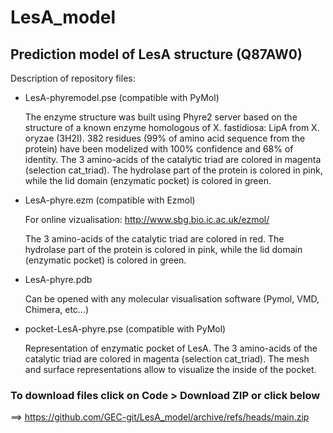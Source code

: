 # LesA_model
## Prediction model of LesA structure (Q87AW0)

Description of repository files:

* LesA-phyremodel.pse (compatible with PyMol)

  The enzyme structure was built using Phyre2 server based on the structure of a known enzyme homologous of X. fastidiosa: LipA from X. oryzae (3H2I). 
  382 residues (99% of amino acid sequence from the protein) have been modelized with 100% confidence and 68% of identity. 
  The 3 amino-acids of the catalytic triad are colored in magenta (selection cat_triad).
  The hydrolase part of the protein is colored in pink, while the lid domain (enzymatic pocket) is colored in green.

* LesA-phyre.ezm (compatible with Ezmol)
  
  For online vizualisation: http://www.sbg.bio.ic.ac.uk/ezmol/
  
  The 3 amino-acids of the catalytic triad are colored in red.
  The hydrolase part of the protein is colored in pink, while the lid domain (enzymatic pocket) is colored in green.

* LesA-phyre.pdb
  
  Can be opened with any molecular visualisation software (Pymol, VMD, Chimera, etc...)
  
* pocket-LesA-phyre.pse (compatible with PyMol)
  
  Representation of enzymatic pocket of LesA. 
  The 3 amino-acids of the catalytic triad are colored in magenta (selection cat_triad). The mesh and surface representations allow to visualize the inside of the pocket.

### To download files click on Code > Download ZIP or click below 
==> https://github.com/GEC-git/LesA_model/archive/refs/heads/main.zip
